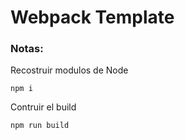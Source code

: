 # Webpack Template


### Notas:
Recostruir modulos de Node
```
npm i
```

Contruir el build
```
npm run build
```